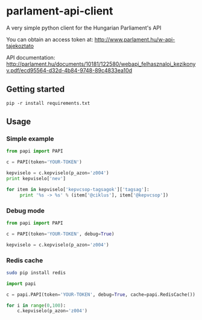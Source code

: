 # parlament-api-client
A very simple python client for the Hungarian Parliament's API

You can obtain an access token at: http://www.parlament.hu/w-api-tajekoztato

API documentation: http://parlament.hu/documents/10181/122580/webapi_felhasznaloi_kezikonyv.pdf/ecd95564-d32d-4b84-9748-89c4833ea10d

## Getting started
```
pip -r install requirements.txt
```

## Usage
### Simple example
```python
from papi import PAPI

c = PAPI(token='YOUR-TOKEN')

kepviselo = c.kepviselo(p_azon='z004')
print kepviselo['nev']

for item in kepviselo['kepvcsop-tagsagok']['tagsag']:
     print '%s -> %s' % (item['@ciklus'], item['@kepvcsop'])
```

### Debug mode
```python
from papi import PAPI

c = PAPI(token='YOUR-TOKEN', debug=True)

kepviselo = c.kepviselo(p_azon='z004')
```

### Redis cache
```bash
sudo pip install redis
```

```python
import papi

c = papi.PAPI(token='YOUR-TOKEN', debug=True, cache=papi.RedisCache())

for i in range(0,100):
    c.kepviselo(p_azon='z004')
```


